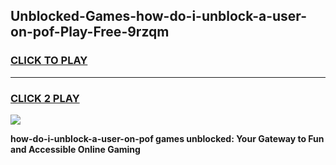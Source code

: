 
## Unblocked-Games-how-do-i-unblock-a-user-on-pof-Play-Free-9rzqm
<h3>
<a href="https://premium76.site?title=how-do-i-unblock-a-user-on-pof&ref=12A">CLICK TO PLAY</a></h3>
<hr>

<h3>
<a href="https://premium76.site?title=how-do-i-unblock-a-user-on-pof&ref=12A">CLICK 2 PLAY</a>
  
</h3>

<a href="https://premium76.site?title=how-do-i-unblock-a-user-on-pof&ref=12A"><img src="https://clearcache.store/games.png"></a>


**how-do-i-unblock-a-user-on-pof games unblocked: Your Gateway to Fun and Accessible Online Gaming**
